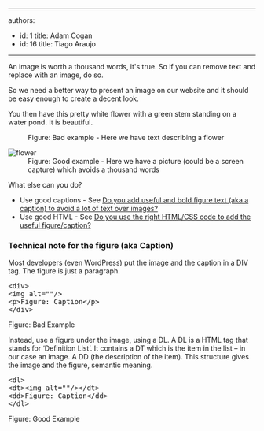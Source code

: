 

---
authors:
  - id: 1
    title: Adam Cogan
  - id: 16
    title: Tiago Araujo
---




<span class='intro'> <p>An image is worth a thousand words, it's true. So if you can remove text and replace with an image, do so.</p><p>So we need a better way to present an image on our website and it should be easy enough to create a decent look.</p> </span>

<dl class="badImage"><dt><p class="ssw15-rteElement-GreyBox">You then have this pretty white flower with a green stem standing on a water pond. It is beautiful.</p></dt><dd>Figure&#58; Bad example - Here we have text describing a flower</dd></dl><dl class="goodImage"><dt>
      <img src="/WebSites/RulesToBetterWebsitesLayout/PublishingImages/flower.jpg" alt="flower" />
   </dt><dd>Figure&#58; Good example - Here we have a picture (could be a screen capture) which avoids a thousand words</dd></dl><p>What else can you do?</p><ul><li>Use good captions - See 
      <a href="/WebSites/RulesToBetterWebsitesLayout/Pages/add-useful-caption.aspx">Do you add useful and bold figure text (aka a caption) to avoid a lot of text over images?</a></li><li>Use good HTML - See 
      <a href="#">Do you use the right HTML/CSS code to add the useful figure/caption?</a></li></ul><h3 class="ssw15-rteElement-H3">Technical note for the figure (aka Caption)</h3><p>Most developers (even WordPress) put the image and the caption in a DIV tag. The figure is just a paragraph.</p>
<font class="ms-rteCustom-CodeArea">
   <pre>&lt;div&gt;
&lt;img alt=&quot;&quot;/&gt;
&lt;p&gt;Figure&#58; Caption&lt;/p&gt;
&lt;/div&gt;
</pre> </font><span class="ms-rteCustom-FigureBad">Figure&#58; Bad Example</span><p>Instead, use a figure under the image, using a DL. A DL is a HTML tag that stands for ‘Definition List’. It contains a DT which is the item in the list – in our case an image. A DD (the description of the item). This structure gives the image and the figure, semantic meaning.</p>
<font class="ms-rteCustom-CodeArea">
   <pre>&lt;dl&gt;
&lt;dt&gt;&lt;img alt=&quot;&quot;/&gt;&lt;/dt&gt;
&lt;dd&gt;Figure&#58; Caption&lt;/dd&gt;
&lt;/dl&gt;
</pre> </font><span class="ms-rteCustom-FigureGood">Figure&#58; Good Example​</span> ​


